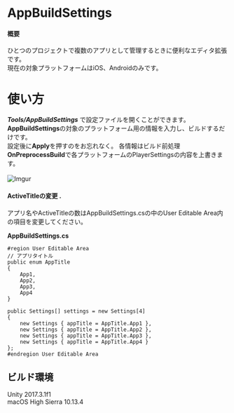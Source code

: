 # AppBuildSettings
#### 概要
ひとつのプロジェクトで複数のアプリとして管理するときに便利なエディタ拡張です。<br>
現在の対象プラットフォームはiOS、Androidのみです。<br>

# 使い方
***Tools/AppBuildSettings*** で設定ファイルを開くことができます。  
**AppBuildSettings**の対象のプラットフォーム用の情報を入力し、ビルドするだけです。<br>
設定後に**Apply**を押すのをお忘れなく。
各情報はビルド前処理**OnPreprocessBuild**で各プラットフォームのPlayerSettingsの内容を上書きます。<br>
<br>
![Imgur](https://i.imgur.com/XQy09o1.png)
<br>

#### ActiveTitleの変更 . 
アプリ名やActiveTitleの数はAppBuildSettings.csの中のUser Editable Area内の項目を変更してください。

**AppBuildSettings.cs**
```
#region User Editable Area
// アプリタイトル
public enum AppTitle
{
    App1,
    App2,
    App3,
    App4
}

public Settings[] settings = new Settings[4]
{
    new Settings { appTitle = AppTitle.App1 },
    new Settings { appTitle = AppTitle.App2 },
    new Settings { appTitle = AppTitle.App3 },
    new Settings { appTitle = AppTitle.App4 }
};
#endregion User Editable Area
```

## ビルド環境
Unity 2017.3.1f1<br>
macOS High Sierra 10.13.4
